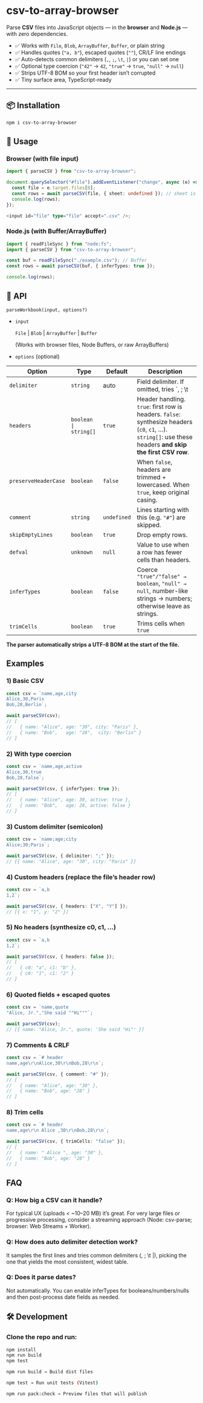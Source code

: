 # csv-to-array-browser

Parse **CSV** files into JavaScript objects — in the **browser** and **Node.js** — with zero dependencies.

- ✅ Works with `File`, `Blob`, `ArrayBuffer`, `Buffer`, or plain string
- ✅ Handles quotes (`"a, b"`), escaped quotes (`""`), CR/LF line endings
- ✅ Auto-detects common delimiters (`,`, `;`, `\t`, `|`) or you can set one
- ✅ Optional type coercion (`"42"` → `42`, `"true"` → `true`, `"null"` → `null`)
- ✅ Strips UTF-8 BOM so your first header isn’t corrupted
- ✅ Tiny surface area, TypeScript-ready

---

## 📦 Installation

```bash
npm i csv-to-array-browser
```

## 🚀 Usage

### Browser (with file input)

```ts
import { parseCSV } from "csv-to-array-browser";

document.querySelector("#file").addEventListener("change", async (e) => {
  const file = e.target.files[0];
  const rows = await parseCSV(file, { sheet: undefined }); // sheet is ignored; CSV options shown below
  console.log(rows);
});

<input id="file" type="file" accept=".csv" />;
```

### Node.js (with Buffer/ArrayBuffer)

```ts
import { readFileSync } from "node:fs";
import { parseCSV } from "csv-to-array-browser";

const buf = readFileSync("./example.csv"); // Buffer
const rows = await parseCSV(buf, { inferTypes: true });

console.log(rows);
```

## 📖 API

`parseWorkbook(input, options?)`

- `input`

  `File` | `Blob` | `ArrayBuffer` | `Buffer`

  (Works with browser files, Node Buffers, or raw ArrayBuffers)

- `options` (optional)

| Option               | Type                 | Default    | Description                                                                 |
|----------------------|----------------------|------------|-----------------------------------------------------------------------------|
| `delimiter`          | `string`             | auto       | Field delimiter. If omitted, tries `, ; \t |` and picks the best fit.       |
| `headers`            | `boolean \| string[]`| `true`     | Header handling. `true`: first row is headers. `false`: synthesize headers (`c0`, `c1`, …). `string[]`: use these headers **and skip the first CSV row**. |
| `preserveHeaderCase` | `boolean`            | `false`    | When `false`, headers are trimmed + lowercased. When `true`, keep original casing. |
| `comment`            | `string`             | `undefined`| Lines starting with this (e.g. `"#"`) are skipped.                          |
| `skipEmptyLines`     | `boolean`            | `true`     | Drop empty rows.                                                            |
| `defval`             | `unknown`            | `null`     | Value to use when a row has fewer cells than headers.                       |
| `inferTypes`         | `boolean`            | `false`    | Coerce `"true"/"false" → boolean`, `"null" → null`, number-like strings → numbers; otherwise leave as strings. |
| `trimCells`         | `boolean`            | `true`    | Trims cells when `true` |

**The parser automatically strips a UTF-8 BOM at the start of the file.**

## Examples

### 1) Basic CSV

```ts
const csv = `name,age,city
Alice,30,Paris
Bob,28,Berlin`;

await parseCSV(csv);
// [
//   { name: "Alice", age: "30", city: "Paris" },
//   { name: "Bob",   age: "28",  city: "Berlin" }
// ]
```

### 2) With type coercion

```ts
const csv = `name,age,active
Alice,30,true
Bob,28,false`;

await parseCSV(csv, { inferTypes: true });
// [
//   { name: "Alice", age: 30, active: true },
//   { name: "Bob",   age: 28, active: false }
// ]
```

### 3) Custom delimiter (semicolon)

```ts
const csv = `name;age;city
Alice;30;Paris`;

await parseCSV(csv, { delimiter: ";" });
// [{ name: "Alice", age: "30", city: "Paris" }]
```

### 4) Custom headers (replace the file’s header row)

```ts
const csv = `a,b
1,2`;

await parseCSV(csv, { headers: ["X", "Y"] });
// [{ x: "1", y: "2" }]
```

### 5) No headers (synthesize c0, c1, …)

```ts
const csv = `a,b
1,2`;

await parseCSV(csv, { headers: false });
// [
//   { c0: "a", c1: "b" },
//   { c0: "1", c1: "2" }
// ]
```

### 6) Quoted fields + escaped quotes

```ts
const csv = `name,quote
"Alice, Jr.","She said ""Hi"""`;

await parseCSV(csv);
// [{ name: "Alice, Jr.", quote: 'She said "Hi"' }]
```

### 7) Comments & CRLF

```ts
const csv = `# header
name,age\r\nAlice,30\r\nBob,28\r\n`;

await parseCSV(csv, { comment: "#" });
// [
//   { name: "Alice", age: "30" },
//   { name: "Bob", age: "28" }
// ]
```

### 8) Trim cells

```ts
const csv = `# header
name,age\r\n Alice ,30\r\nBob,28\r\n`;

await parseCSV(csv, { trimCells: "false" });
// [
//   { name: " Alice ", age: "30" },
//   { name: "Bob", age: "28" }
// ]
```

## FAQ

### Q: How big a CSV can it handle?

For typical UX (uploads < ~10–20 MB) it’s great. For very large files or progressive processing, consider a streaming approach (Node: csv-parse; browser: Web Streams + Worker).

### Q: How does auto delimiter detection work?

It samples the first lines and tries common delimiters (, ; \t |), picking the one that yields the most consistent, widest table.

### Q: Does it parse dates?

Not automatically. You can enable inferTypes for booleans/numbers/nulls and then post-process date fields as needed.

## 🛠 Development

### Clone the repo and run:

```bash
npm install
npm run build
npm test

npm run build → Build dist files

npm test → Run unit tests (Vitest)

npm run pack:check → Preview files that will publish
```
